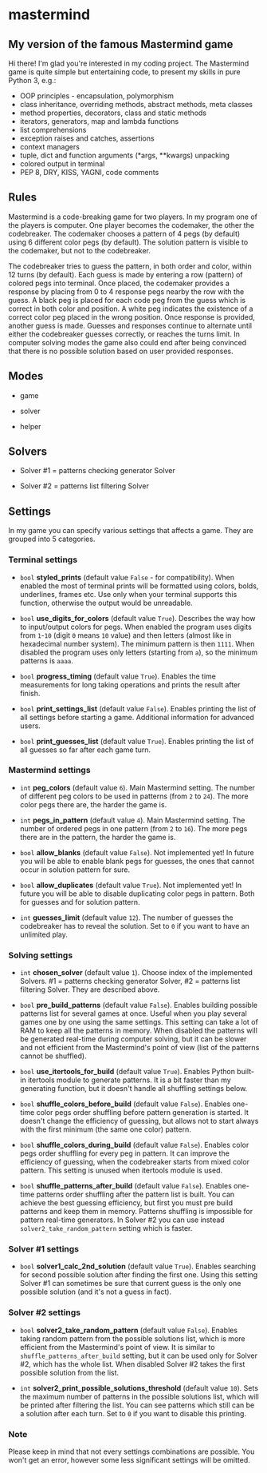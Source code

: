 # mastermind
## My version of the famous Mastermind game

Hi there! I'm glad you're interested in my coding project.
The Mastermind game is quite simple but entertaining code, to present my skills in pure Python 3, e.g.:

* OOP principles - encapsulation, polymorphism
* class inheritance, overriding methods, abstract methods, meta classes
* method properties, decorators, class and static methods
* iterators, generators, map and lambda functions
* list comprehensions
* exception raises and catches, assertions
* context managers
* tuple, dict and function arguments (\*args, \*\*kwargs) unpacking
* colored output in terminal
* PEP 8, DRY, KISS, YAGNI, code comments

## Rules

Mastermind is a code-breaking game for two players. In my program one of the players is computer.
One player becomes the codemaker, the other the codebreaker. The codemaker chooses a pattern of 4 pegs (by default) using 6 different color pegs (by default).
The solution pattern is visible to the codemaker, but not to the codebreaker.

The codebreaker tries to guess the pattern, in both order and color, within 12 turns (by default).
Each guess is made by entering a row (pattern) of colored pegs into terminal.
Once placed, the codemaker provides a response by placing from 0 to 4 response pegs nearby the row with the guess.
A black peg is placed for each code peg from the guess which is correct in both color and position.
A white peg indicates the existence of a correct color peg placed in the wrong position.
Once response is provided, another guess is made.
Guesses and responses continue to alternate until either the codebreaker guesses correctly, or reaches the turns limit.
In computer solving modes the game also could end after being convinced that there is no possible solution based on user provided responses.

## Modes

* game

* solver

* helper

## Solvers

* Solver #1 = patterns checking generator Solver

* Solver #2 = patterns list filtering Solver

## Settings

In my game you can specify various settings that affects a game. They are grouped into 5 categories.

### Terminal settings

* `bool` **styled_prints** (default value `False` - for compatibility). When enabled the most of terminal prints will be formatted using colors, bolds, underlines, frames etc. Use only when your terminal supports this function, otherwise the output would be unreadable.

* `bool` **use_digits_for_colors** (default value `True`). Describes the way how to input/output colors for pegs. When enabled the program uses digits from `1`-`10` (digit `0` means `10` value) and then letters (almost like in hexadecimal number system). The minimum pattern is then `1111`. When disabled the program uses only letters (starting from `a`), so the minimum patterns is `aaaa`.

* `bool` **progress_timing** (default value `True`). Enables the time measurements for long taking operations and prints the result after finish.

* `bool` **print_settings_list** (default value `False`). Enables printing the list of all settings before starting a game. Additional information for advanced users.

* `bool` **print_guesses_list** (default value `True`). Enables printing the list of all guesses so far after each game turn.

### Mastermind settings

* `int` **peg_colors** (default value `6`). Main Mastermind setting. The number of different peg colors to be used in patterns (from `2` to `24`). The more color pegs there are, the harder the game is.

* `int` **pegs_in_pattern** (default value `4`). Main Mastermind setting. The number of ordered pegs in one pattern (from `2` to `16`). The more pegs there are in the pattern, the harder the game is.

* `bool` **allow_blanks** (default value `False`). Not implemented yet! In future you will be able to enable blank pegs for guesses, the ones that cannot occur in solution pattern for sure.

* `bool` **allow_duplicates** (default value `True`). Not implemented yet! In future you will be able to disable duplicating color pegs in pattern. Both for guesses and for solution pattern.

* `int` **guesses_limit** (default value `12`). The number of guesses the codebreaker has to reveal the solution. Set to `0` if you want to have an unlimited play.

### Solving settings

* `int` **chosen_solver** (default value `1`). Choose index of the implemented Solvers. #1 = patterns checking generator Solver, #2 = patterns list filtering Solver. They are described above.

* `bool` **pre_build_patterns** (default value `False`). Enables building possible patterns list for several games at once. Useful when you play several games one by one using the same settings. This setting can take a lot of RAM to keep all the patterns in memory. When disabled the patterns will be generated real-time during computer solving, but it can be slower and not efficient from the Mastermind's point of view (list of the patterns cannot be shuffled).

* `bool` **use_itertools_for_build** (default value `True`). Enables Python built-in itertools module to generate patterns. It is a bit faster than my generating function, but it doesn't handle all shuffling settings below.

* `bool` **shuffle_colors_before_build** (default value `False`). Enables one-time color pegs order shuffling before pattern generation is started. It doesn't change the efficiency of guessing, but allows not to start always with the first minimum (the same one color) pattern.

* `bool` **shuffle_colors_during_build** (default value `False`). Enables color pegs order shuffling for every peg in pattern. It can improve the efficiency of guessing, when the codebreaker starts from mixed color pattern. This setting is unused when itertools module is used.

* `bool` **shuffle_patterns_after_build** (default value `False`). Enables one-time patterns order shuffling after the pattern list is built. You can achieve the best guessing efficiency, but first you must pre build patterns and keep them in memory. Patterns shuffling is impossible for pattern real-time generators. In Solver #2 you can use instead `solver2_take_random_pattern` setting which is faster.

### Solver #1 settings

* `bool` **solver1_calc_2nd_solution** (default value `True`). Enables searching for second possible solution after finding the first one. Using this setting Solver #1 can sometimes be sure that current guess is the only one possible solution (and it's not a guess in fact).

### Solver #2 settings

* `bool` **solver2_take_random_pattern** (default value `False`). Enables taking random pattern from the possible solutions list, which is more efficient from the Mastermind's point of view. It is similar to `shuffle_patterns_after_build` setting, but it can be used only for Solver #2, which has the whole list. When disabled Solver #2 takes the first possible solution from the list.

* `int` **solver2_print_possible_solutions_threshold** (default value `10`). Sets the maximum number of patterns in the possible solutions list, which will be printed after filtering the list. You can see patterns which still can be a solution after each turn. Set to `0` if you want to disable this printing.

### Note

Please keep in mind that not every settings combinations are possible. You won't get an error, however some less significant settings will be omitted.
